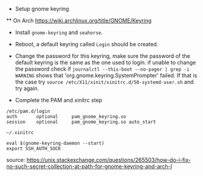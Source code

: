 * Setup gnome keyring

** On Arch
https://wiki.archlinux.org/title/GNOME/Keyring

- Install `gnome-keyring` and `seahorse`.

- Reboot, a default keyring called `Login` should be created.
- Change the password for this keyring, make sure the password of the default keyring is the same as the one used to login.
if unable to change the password check if `journalctl --this-boot --no-pager | grep -i WARNING` shows that 'org.gnome.keyring.SystemPrompter' failed.
If that is the case try `source /etc/X11/xinit/xinitrc.d/50-systemd-user.sh` and try again.
- Complete the PAM and xinitrc step

```
/etc/pam.d/login
auth       optional     pam_gnome_keyring.so
session    optional     pam_gnome_keyring.so auto_start
```

```
~/.xinitrc

eval $(gnome-keyring-daemon --start)
export SSH_AUTH_SOCK
```

source:
https://unix.stackexchange.com/questions/265503/how-do-i-fix-no-such-secret-collection-at-path-for-gnome-keyring-and-arch-l
